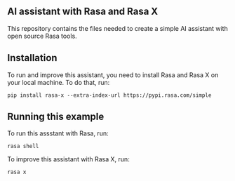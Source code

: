 ## AI assistant with Rasa and Rasa X

This repository contains the files needed to create a simple AI assistant with open source Rasa tools.

## Installation

To run and improve this assistant, you need to install Rasa and Rasa X on your local machine.
To do that, run:  

`pip install rasa-x --extra-index-url https://pypi.rasa.com/simple`

## Running this example
To run this assstant with Rasa, run:

`rasa shell`

To improve this assistant with Rasa X, run:

`rasa x`




